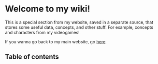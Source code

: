 # Welcome to my wiki!

This is a special section from my website, saved in a separate source, that
stores some useful data, concepts, and other stuff. For example, concepts
and characters from my videogames!

If you wanna go back to my main website, go [here](..).

## Table of contents

<!-- Add the contents here -->
